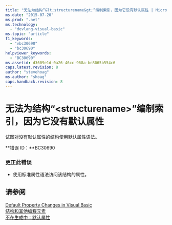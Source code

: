 ```yaml
---
title: "无法为结构“&lt;structurename&gt;”编制索引，因为它没有默认属性 | Microsoft Docs"
ms.date: "2015-07-20"
ms.prod: ".net"
ms.technology: 
  - "devlang-visual-basic"
ms.topic: "article"
f1_keywords: 
  - "vbc30690"
  - "bc30690"
helpviewer_keywords: 
  - "BC30690"
ms.assetid: d3609e1d-0a26-46cc-968a-be8065b554c6
caps.latest.revision: 8
author: "stevehoag"
ms.author: "shoag"
caps.handback.revision: 8
---
```

# 无法为结构“&lt;structurename&gt;”编制索引，因为它没有默认属性
试图对没有默认属性的结构使用默认属性语法。  
  
 **错误 ID：**BC30690  
  
### 更正此错误  
  
-   使用标准属性语法访问该结构的属性。  
  
## 请参阅  
 [Default Property Changes in Visual Basic](http://msdn.microsoft.com/zh-cn/9b8cfad7-40ac-4b83-affb-1ff781755a4c)   
 [结构和其他编程元素](../../visual-basic/programming-guide/language-features/data-types/structures-and-other-programming-elements.md)   
 [不在生成中：默认属性](http://msdn.microsoft.com/zh-cn/a70f2a27-8176-4858-935e-f25afdd43ab5)